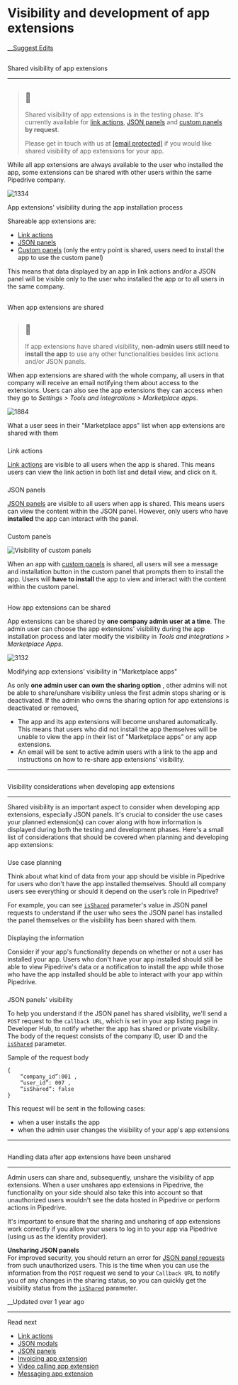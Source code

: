 # Visibility and development of app extensions

[ __Suggest Edits](/edit/visibility-and-development-of-app-extensions)

## 

Shared visibility of app extensions

[](#shared-visibility-of-app-extensions)

* * *

> ## 📘
> 
> Shared visibility of app extensions is in the testing phase. It's currently available for [link actions](/docs/app-extensions-actions), [JSON panels](/docs/app-extensions-json-panels) and [custom panels](/docs/custom-ui-extensions-panels) **by request**.
> 
> Please get in touch with us at [[email protected]](/cdn-cgi/l/email-protection#036e6271686677736f6260662d6766757043736a736667716a75662d606c6e) if you would like shared visibility of app extensions for your app.

While all app extensions are always available to the user who installed the app, some extensions can be shared with other users within the same Pipedrive company.

![1334](https://files.readme.io/d531f19-App_extensions_visibility_2.0.png)

App extensions' visibility during the app installation process

Shareable app extensions are:

  * [Link actions](/docs/app-extensions-actions)
  * [JSON panels](/docs/app-extensions-json-panels)
  * [Custom panels](/docs/custom-ui-extensions-panels) (only the entry point is shared, users need to install the app to use the custom panel)



This means that data displayed by an app in link actions and/or a JSON panel will be visible only to the user who installed the app or to all users in the same company.

## 

When app extensions are shared

[](#when-app-extensions-are-shared)

> ## 📘
> 
> If app extensions have shared visibility, **non-admin users still need to install the app** to use any other functionalities besides link actions and/or JSON panels.

When app extensions are shared with the whole company, all users in that company will receive an email notifying them about access to the extensions. Users can also see the app extensions they can access when they go to _Settings > Tools and integrations > Marketplace apps_. 

![1884](https://files.readme.io/c57f881-Shared_app_extensions.png)

What a user sees in their "Marketplace apps" list when app extensions are shared with them

### 

Link actions

[](#link-actions)

[Link actions](/docs/app-extensions-actions) are visible to all users when the app is shared. This means users can view the link action in both list and detail view, and click on it.

### 

JSON panels

[](#json-panels)

[JSON panels](/docs/app-extensions-json-panels) are visible to all users when app is shared. This means users can view the content within the JSON panel. However, only users who have **installed** the app can interact with the panel.

### 

Custom panels

[](#custom-panels)

![Visibility of custom panels](https://files.readme.io/b733974-JSON_panel_-_shared_visibility.png)

When an app with [custom panels](/docs/custom-ui-extensions-panels) is shared, all users will see a message and installation button in the custom panel that prompts them to install the app. Users will **have to install** the app to view and interact with the content within the custom panel.

## 

How app extensions can be shared

[](#how-app-extensions-can-be-shared)

App extensions can be shared by **one company admin user at a time**. The admin user can choose the app extensions' visibility during the app installation process and later modify the visibility in _Tools and integrations > Marketplace Apps_.

![3132](https://files.readme.io/45a1c85-App_extensions_visibility_-_Tools_and_apps.png)

Modifying app extensions' visibility in "Marketplace apps"

As only **one admin user can own the sharing option** , other admins will not be able to share/unshare visibility unless the first admin stops sharing or is deactivated. If the admin who owns the sharing option for app extensions is deactivated or removed,

  * The app and its app extensions will become unshared automatically. This means that users who did not install the app themselves will be unable to view the app in their list of "Marketplace apps" or any app extensions.
  * An email will be sent to active admin users with a link to the app and instructions on how to re-share app extensions' visibility.  
  




* * *

## 

Visibility considerations when developing app extensions

[](#visibility-considerations-when-developing-app-extensions)

* * *

Shared visibility is an important aspect to consider when developing app extensions, especially JSON panels. It's crucial to consider the use cases your planned extension(s) can cover along with how information is displayed during both the testing and development phases. Here's a small list of considerations that should be covered when planning and developing app extensions:

### 

Use case planning

[](#use-case-planning)

Think about what kind of data from your app should be visible in Pipedrive for users who don’t have the app installed themselves. Should all company users see everything or should it depend on the user’s role in Pipedrive? 

For example, you can see [`isShared`](/docs/app-extensions-json-panels#how-does-a-json-panel-work) parameter's value in JSON panel requests to understand if the user who sees the JSON panel has installed the panel themselves or the visibility has been shared with them.

### 

Displaying the information

[](#displaying-the-information)

Consider if your app's functionality depends on whether or not a user has installed your app. Users who don't have your app installed should still be able to view Pipedrive's data or a notification to install the app while those who have the app installed should be able to interact with your app within Pipedrive.

### 

JSON panels' visibility

[](#json-panels-visibility)

To help you understand if the JSON panel has shared visibility, we'll send a `POST` request to the `callback URL`, which is set in your app listing page in Developer Hub, to notify whether the app has shared or private visibility. The body of the request consists of the company ID, user ID and the [`isShared`](/docs/app-extensions-json-panels#how-does-a-json-panel-work) parameter.

Sample of the request body
    
    
    { 
    	“company_id”:001 , 
    	“user_id”: 007 , 
    	“isShared”: false
    }
    

This request will be sent in the following cases:

  * when a user installs the app
  * when the admin user changes the visibility of your app's app extensions  
  




* * *

## 

Handling data after app extensions have been unshared

[](#handling-data-after-app-extensions-have-been-unshared)

* * *

Admin users can share and, subsequently, unshare the visibility of app extensions. When a user unshares app extensions in Pipedrive, the functionality on your side should also take this into account so that unauthorized users wouldn't see the data hosted in Pipedrive or perform actions in Pipedrive.

It's important to ensure that the sharing and unsharing of app extensions work correctly if you allow your users to log in to your app via Pipedrive (using us as the identity provider).

**Unsharing JSON panels**  
For improved security, you should return an error for [JSON panel requests](/docs/app-extensions-json-panels#how-does-a-json-panel-work) from such unauthorized users. This is the time when you can use the information from the `POST` request we send to your `Callback URL` to notify you of any changes in the sharing status, so you can quickly get the visibility status from the [`isShared`](/docs/app-extensions-json-panels#how-does-a-json-panel-work) parameter.

  


__Updated over 1 year ago

* * *

Read next

  * [Link actions](/docs/app-extensions-actions)
  * [JSON modals](/docs/app-extensions-json-modals)
  * [JSON panels](/docs/app-extensions-json-panels)
  * [Invoicing app extension](/docs/app-extensions-invoicing)
  * [Video calling app extension](/docs/video-calling-app-extension)
  * [Messaging app extension](/docs/messaging-app-extension)


